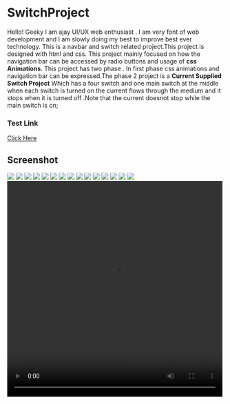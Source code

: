 # SwitchProject

Hello! Geeky I am ajay UI/UX web enthusiast . I am very font of web development and I am slowly doing my best to improve 
best ever technology. This is a navbar and switch related project.This project is designed with html and css. This project mainly
focused on how the navigation bar can be accessed by radio buttons and usage of <b>css Animations</b>. This project has two 
phase . In first phase css animations and navigation bar can be expressed.The phase 2 project is a <b>Current Supplied Switch Project</b>
Which has a four switch and one main switch at the middle when each switch is turned on the current flows through the medium and 
it stops when it is turned off .Note that the current doesnot stop while the main switch is on;

### Test Link

<a href="https://ajaykce.github.io/sw/">Click Here</a>

## Screenshot
<img src="screenshot/1.PNG">
<img src="screenshot/2.PNG">
<img src="screenshot/3.PNG">
<img src="screenshot/4.PNG">
<img src="screenshot/5.PNG">
<img src="screenshot/6.PNG">
<img src="screenshot/7.PNG">
<img src="screenshot/8.PNG">
<img src="screenshot/9.PNG">
<img src="screenshot/10.PNG">
<img src="screenshot/11.PNG">
<img src="screenshot/12.PNG">
<img src="screenshot/13.PNG">
<img src="screenshot/14.PNG">
<img src="screenshot/15.PNG">

<video width="500" height="500" autoplay controls>
  <source src="video/1.mp4" type="video/mp4">
  <source src="1.ogg" type="video/ogg">
  The video has attached to the video directory
</video>

